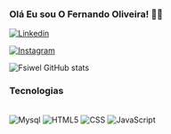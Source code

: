 ### Olá Eu sou O Fernando Oliveira! 🖐🏼
[![Linkedin](    https://img.shields.io/badge/LinkedIn-0077B5?style=for-the-badge&logo=linkedin&logoColor=white)](https://www.linkedin.com/in/fsiwel/)

[![Instagram](    https://img.shields.io/badge/Instagram-E4405F?style=for-the-badge&logo=instagram&logoColor=white)](https://www.instagram.com/fernando11th/)

![Fsiwel GitHub stats](https://github-readme-stats.vercel.app/api?username=Fsiwel&show_icons=true&theme=outrun)

### Tecnologias 

<div style="display: inline_block"></br>
<img  alt="Mysql" src="https://img.shields.io/badge/MySQL-00000F?style=for-the-badge&logo=mysql&logoColor=white/">

<img  alt="HTML5" src="https://img.shields.io/badge/HTML-239120?style=for-the-badge&logo=html5&logoColor=white/">

<img  alt="CSS" src="https://img.shields.io/badge/CSS-239120?&style=for-the-badge&logo=css3&logoColor=white">


<img  alt="JavaScript" src="https://img.shields.io/badge/JavaScript-F7DF1E?style=for-the-badge&logo=javascript&logoColor=black">

 
 </div>
